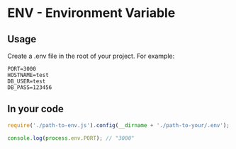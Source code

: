 # ENV - Environment Variable

## Usage

Create a .env file in the root of your project. For example:

```
PORT=3000
HOSTNAME=test
DB_USER=test
DB_PASS=123456
```

## In your code

```javascript
require('./path-to-env.js').config(__dirname + './path-to-your/.env');

console.log(process.env.PORT); // "3000"
```
